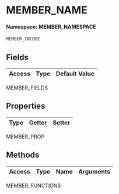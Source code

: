 # MEMBER_NAME
#### Namespace: MEMBER_NAMESPACE

```csharp
MEMBER_INCODE
```

## Fields
|Access|Type|Default Value|
|-|:-|:-:| 
MEMBER_FIELDS

## Properties
|Type|Getter|Setter|
|-|:-:|:-:| 
MEMBER_PROP

## Methods
|Access|Type|Name|Arguments|
|-|:-|:-:|:-:|
MEMBER_FUNCTIONS
